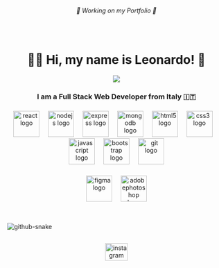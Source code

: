 <h6 align="center">👀 Working on my Portfolio 👀​</h6>

###

<br clear="both">

<h1 align="center">👋🏻 Hi, my name is Leonardo!​​ 🚀​</h1>

<div align="center">
  <img  src="https://media.giphy.com/media/jTNG3RF6EwbkpD4LZx/giphy.gif?cid=ecf05e47deibn8uw44wbvln53v1ve8rxgsfdb1a6zpnvkpsl&ep=v1_gifs_search&rid=giphy.gif&ct=g" />
</div>

<h3 align="center">I am a Full Stack Web Developer from Italy 🇮🇹</h3>

###

<div align="center">
  <img src="https://skillicons.dev/icons?i=react" height="60" alt="react logo"  />
  <img width="12" />
  <img src="https://skillicons.dev/icons?i=nodejs" height="60" alt="nodejs logo"  />
  <img width="12" />
  <img src="https://skillicons.dev/icons?i=express" height="60" alt="express logo"  />
  <img width="12" />
  <img src="https://skillicons.dev/icons?i=mongodb" height="60" alt="mongodb logo"  />
  <img width="12" />
  <img src="https://skillicons.dev/icons?i=html" height="60" alt="html5 logo"  />
  <img width="12" />
  <img src="https://skillicons.dev/icons?i=css" height="60" alt="css3 logo"  />
  <img width="12" />
  <img src="https://skillicons.dev/icons?i=js" height="60" alt="javascript logo"  />
  <img width="12" />
  <img src="https://skillicons.dev/icons?i=bootstrap" height="60" alt="bootstrap logo"  />
  <img width="12" />
  <img src="https://skillicons.dev/icons?i=git" height="60" alt="git logo"  />
</div>

###

<div align="center">
  <img src="https://skillicons.dev/icons?i=figma" height="60" alt="figma logo"  />
  <img width="12" />
  <img src="https://skillicons.dev/icons?i=ps" height="60" alt="adobephotoshop logo"  />
</div>

###

<h2 align="left"></h2>

###

<br clear="both">

<picture>
  <source media="(prefers-color-scheme: dark)" srcset="https://raw.githubusercontent.com/tobiasmeyhoefer/tobiasmeyhoefer/output/github-snake-dark.svg" />
  <source media="(prefers-color-scheme: light)" srcset="https://raw.githubusercontent.com/tobiasmeyhoefer/tobiasmeyhoefer/output/github-snake.svg" />
  <img alt="github-snake" src="https://raw.githubusercontent.com/tobiasmeyhoefer/tobiasmeyhoefer/output/github-snake.svg" />
</picture>

###

<h2 align="left"></h2>

###

<div align="center">
  <img src="https://raw.githubusercontent.com/maurodesouza/profile-readme-generator/master/src/assets/icons/social/instagram/default.svg" width="52" height="40" alt="instagram logo"  />
</div>

###
